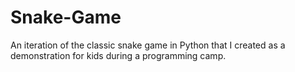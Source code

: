 # Snake-Game
An iteration of the classic snake game in Python that I created as a demonstration for kids during a programming camp. 
